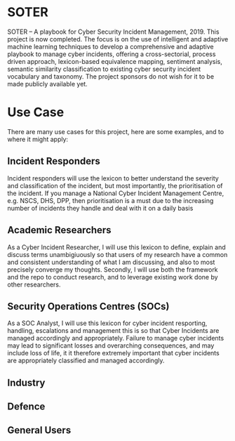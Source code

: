 # SOTER
SOTER – A playbook for Cyber Security Incident Management, 2019. This project is now completed. The focus is on the use of intelligent and adaptive machine learning techniques to develop a comprehensive and adaptive playbook to manage cyber incidents, offering a cross-sectorial, process driven approach, lexicon-based equivalence mapping, sentiment analysis, semantic similarity classification to existing cyber security incident vocabulary and taxonomy. The project sponsors do not wish for it to be made publicly available yet.


# Use Case
There are many use cases for this project, here are some examples, and to where it might apply:

## Incident Responders
Incident responders will use the lexicon to better understand the severity and classification of the incident, but most importantly, the prioritisation of the incident. If you manage a National Cyber Incident Management Centre, e.g. NSCS, DHS, DPP, then prioritisation is a must due to the increasing number of incidents they handle and deal with it on a daily basis

## Academic Researchers
As a Cyber Incident Researcher, I will use this lexicon to define, explain and discuss terms unambigiuously so that users of my research have a common and consistent understanding of what I am discussing, and also to most precisely converge my thoughts.
Secondly, I will use both the framework and the repo to conduct research, and to leverage existing work done by other researchers.

## Security Operations Centres (SOCs)
As a SOC Analyst, I will use this lexicon for cyber incident resporting, handling, escalations and management this is so that Cyber Incidents are managed accordingly and appropriately. Failure to manage cyber incidents may lead to significant losses and overarching consequences, and may include loss of life, it it therefore extremely important that cyber incidents are appropriately classified and managed accordingly.

## Industry




## Defence


## General Users

